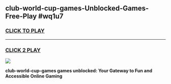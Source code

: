
## club-world-cup-games-Unblocked-Games-Free-Play #wq1u7
<h3>
<a href="https://us.freeplayer.one?title=club-world-cup-games&ref=9M">CLICK TO PLAY</a></h3>
<hr>

<h3>
<a href="https://us.freeplayer.one?title=club-world-cup-games&ref=9M">CLICK 2 PLAY</a>
  
</h3>

<a href="https://us.freeplayer.one?title=club-world-cup-games&ref=9M"><img src="https://clearcache.store/games.png"></a>


**club-world-cup-games games unblocked: Your Gateway to Fun and Accessible Online Gaming**
